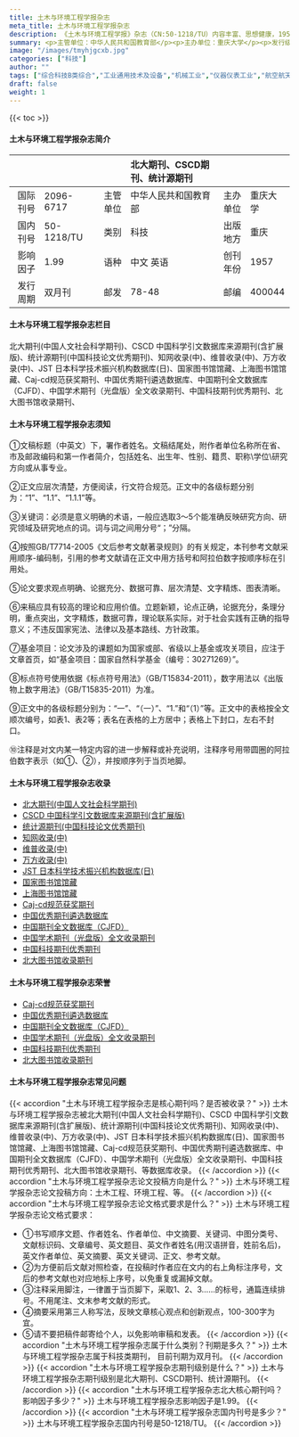 ```yaml
---
title: 土木与环境工程学报杂志
meta_title: 土木与环境工程学报杂志
description: 《土木与环境工程学报》杂志（CN:50-1218/TU）内容丰富、思想健康，1957年创刊，目前以双月刊形式发行，刊物对外积极扩大宣传，致力于提高杂志质量与影响。杂志是一本专注于土木工程和环境工程领域的学术期刊，旨在推动相关领域的学术研究和技术创新，为全球范围内的研究人员、工程师和学者提供一个交流和学习的平台。 该学报是一本关注土木工程和环境工程领域的专业学术期刊。它旨在提供一个平台，供研究人员、工程师和学者分享他们在土木工程和环境工程领域的最新研究成果、技术创新和实践经验。该杂志涵盖了土木工程的各个方面，包括结构工程、岩土工程、交通工程、水利工程等，同时也关注环境工程领域，如水污染控制、大气污染控制、固体废物处理等。 《土木与环境工程学报》致力于推动土木工程和环境工程领域的学术交流和合作，促进相关技术的发展和应用。杂志采用同行评审制度，确保发表的文章具有较高的学术质量和实用价值。此外，该杂志还定期组织专题研讨会、技术培训等活动，为读者提供更多学习和交流的机会。在全球化背景下，土木工程和环境工程领域的挑战日益严峻，如城市化进程中的基础设施建设、气候变化对水资源的影响、环境污染问题等。《土木与环境工程学报》关注这些热点问题，鼓励作者提交具有创新性和实用性的研究论文，为解决这些问题提供理论支持和技术指导。
summary: <p>主管单位：中华人民共和国教育部</p><p>主办单位：重庆大学</p><p>发行级别：北大期刊、CSCD期刊、统计源期刊</p><p>发行周期：双月刊</p>
image: "/images/tmyhjgcxb.jpg"
categories: ["科技"]
author: ""
tags: ["综合科技B类综合","工业通用技术及设备","机械工业","仪器仪表工业","航空航天科学与工程","武器工业与军事技术","铁路运输","公路与水路运输","汽车工业","船舶工业","水利水电工程","建筑科学与工程","动力工程","核科学技术","新能源","电力工业",]
draft: false
weight: 1
---
```


{{< toc >}}

#### 土木与环境工程学报杂志简介
|               |                               |               | 北大期刊、CSCD期刊、统计源期刊        |               |                           |
| ------------: | :---------------------------- | ------------: | :---------------------------- | ------------: | :------------------------ |
| 国际刊号      | 2096-6717   | 主管单位      | 中华人民共和国教育部     | 主办单位      | 重庆大学     |
| 国内刊号      | 50-1218/TU        | 类别          | 科技       | 出版地方      | 重庆           |
| 影响因子      | 1.99        | 语种          | 中文 英语             | 创刊年份      | 1957    |
| 发行周期      | 双月刊    | 邮发          | 78-48              | 邮编          | 400044      |

#### 土木与环境工程学报杂志栏目
<span>北大期刊(中国人文社会科学期刊)</span>、<span>CSCD 中国科学引文数据库来源期刊(含扩展版)</span>、<span>统计源期刊(中国科技论文优秀期刊)</span>、<span>知网收录(中)</span>、<span>维普收录(中)</span>、<span>万方收录(中)</span>、<span>JST 日本科学技术振兴机构数据库(日)</span>、<span>国家图书馆馆藏</span>、<span>上海图书馆馆藏</span>、<span>Caj-cd规范获奖期刊</span>、<span>中国优秀期刊遴选数据库</span>、<span>中国期刊全文数据库（CJFD）</span>、<span>中国学术期刊（光盘版）全文收录期刊</span>、<span>中国科技期刊优秀期刊</span>、<span>北大图书馆收录期刊</span>、

#### 土木与环境工程学报杂志须知
<p><p>
	①文稿标题（中英文）下，署作者姓名。文稿结尾处，附作者单位名称所在省、市及邮政编码和第一作者简介，包括姓名、出生年、性别、籍贯、职称\学位\研究方向或从事专业。
</p><p>
	②正文应层次清楚，方便阅读，行文符合规范。正文中的各级标题分别为：“1”、“1.1”、“1.1.1”等。
</p><p>
	③关键词：必须是意义明确的术语，一般应选取3～5个能准确反映研究方向、研究领域及研究地点的词。词与词之间用分号“；”分隔。
</p><p>
	④按照GB/T7714-2005《文后参考文献著录规则》的有关规定，本刊参考文献采用顺序-编码制，引用的参考文献请在正文中用方括号和阿拉伯数字按顺序标在引用处。
</p><p>
	⑤论文要求观点明确、论据充分、数据可靠、层次清楚、文字精炼、图表清晰。
</p><p>
	⑥来稿应具有较高的理论和应用价值。立题新颖，论点正确，论据充分，条理分明，重点突出，文字精炼，数据可靠，理论联系实际，对于社会实践有正确的指导意义；不违反国家宪法、法律以及基本路线、方针政策。
</p><p>
	⑦基金项目：论文涉及的课题如为国家或部、省级以上基金或攻关项目，应注于文章首页，如“基金项目：国家自然科学基金（编号：30271269）”。
</p><p>
	⑧标点符号使用依据《标点符号用法》（GB/T15834-2011），数字用法以《出版物上数字用法》（GB/T15835-2011）为准。
</p><p>
	⑨正文中的各级标题分别为：“一”、“（一）”、“1.”和“（1）”等。正文中的表格按全文顺次编号，如表1、表2等；表名在表格的上方居中；表格上下封口，左右不封口。
</p><p>
	⑩注释是对文内某一特定内容的进一步解释或补充说明，注释序号用带圆圈的阿拉伯数字表示（如①、②），并按顺序列于当页地脚。
</p></p>


#### 土木与环境工程学报杂志收录
<ul>
    <li class="inline-block">
        <a class="bg-theme-light hover:bg-primary dark:bg-darkmode-theme-light dark:hover:bg-darkmode-primary dark:hover:text-dark m-1 block rounded px-3 py-1 hover:text-white" href="#土木与环境工程学报杂志收录">
        北大期刊(中国人文社会科学期刊)
        </a>
    </li>
    <li class="inline-block">
        <a class="bg-theme-light hover:bg-primary dark:bg-darkmode-theme-light dark:hover:bg-darkmode-primary dark:hover:text-dark m-1 block rounded px-3 py-1 hover:text-white" href="#土木与环境工程学报杂志收录">
        CSCD 中国科学引文数据库来源期刊(含扩展版)
        </a>
    </li>
    <li class="inline-block">
        <a class="bg-theme-light hover:bg-primary dark:bg-darkmode-theme-light dark:hover:bg-darkmode-primary dark:hover:text-dark m-1 block rounded px-3 py-1 hover:text-white" href="#土木与环境工程学报杂志收录">
        统计源期刊(中国科技论文优秀期刊)
        </a>
    </li>
    <li class="inline-block">
        <a class="bg-theme-light hover:bg-primary dark:bg-darkmode-theme-light dark:hover:bg-darkmode-primary dark:hover:text-dark m-1 block rounded px-3 py-1 hover:text-white" href="#土木与环境工程学报杂志收录">
        知网收录(中)
        </a>
    </li>
    <li class="inline-block">
        <a class="bg-theme-light hover:bg-primary dark:bg-darkmode-theme-light dark:hover:bg-darkmode-primary dark:hover:text-dark m-1 block rounded px-3 py-1 hover:text-white" href="#土木与环境工程学报杂志收录">
        维普收录(中)
        </a>
    </li>
    <li class="inline-block">
        <a class="bg-theme-light hover:bg-primary dark:bg-darkmode-theme-light dark:hover:bg-darkmode-primary dark:hover:text-dark m-1 block rounded px-3 py-1 hover:text-white" href="#土木与环境工程学报杂志收录">
        万方收录(中)
        </a>
    </li>
    <li class="inline-block">
        <a class="bg-theme-light hover:bg-primary dark:bg-darkmode-theme-light dark:hover:bg-darkmode-primary dark:hover:text-dark m-1 block rounded px-3 py-1 hover:text-white" href="#土木与环境工程学报杂志收录">
        JST 日本科学技术振兴机构数据库(日)
        </a>
    </li>
    <li class="inline-block">
        <a class="bg-theme-light hover:bg-primary dark:bg-darkmode-theme-light dark:hover:bg-darkmode-primary dark:hover:text-dark m-1 block rounded px-3 py-1 hover:text-white" href="#土木与环境工程学报杂志收录">
        国家图书馆馆藏
        </a>
    </li>
    <li class="inline-block">
        <a class="bg-theme-light hover:bg-primary dark:bg-darkmode-theme-light dark:hover:bg-darkmode-primary dark:hover:text-dark m-1 block rounded px-3 py-1 hover:text-white" href="#土木与环境工程学报杂志收录">
        上海图书馆馆藏
        </a>
    </li>
    <li class="inline-block">
        <a class="bg-theme-light hover:bg-primary dark:bg-darkmode-theme-light dark:hover:bg-darkmode-primary dark:hover:text-dark m-1 block rounded px-3 py-1 hover:text-white" href="#土木与环境工程学报杂志收录">
        Caj-cd规范获奖期刊
        </a>
    </li>
    <li class="inline-block">
        <a class="bg-theme-light hover:bg-primary dark:bg-darkmode-theme-light dark:hover:bg-darkmode-primary dark:hover:text-dark m-1 block rounded px-3 py-1 hover:text-white" href="#土木与环境工程学报杂志收录">
        中国优秀期刊遴选数据库
        </a>
    </li>
    <li class="inline-block">
        <a class="bg-theme-light hover:bg-primary dark:bg-darkmode-theme-light dark:hover:bg-darkmode-primary dark:hover:text-dark m-1 block rounded px-3 py-1 hover:text-white" href="#土木与环境工程学报杂志收录">
        中国期刊全文数据库（CJFD）
        </a>
    </li>
    <li class="inline-block">
        <a class="bg-theme-light hover:bg-primary dark:bg-darkmode-theme-light dark:hover:bg-darkmode-primary dark:hover:text-dark m-1 block rounded px-3 py-1 hover:text-white" href="#土木与环境工程学报杂志收录">
        中国学术期刊（光盘版）全文收录期刊
        </a>
    </li>
    <li class="inline-block">
        <a class="bg-theme-light hover:bg-primary dark:bg-darkmode-theme-light dark:hover:bg-darkmode-primary dark:hover:text-dark m-1 block rounded px-3 py-1 hover:text-white" href="#土木与环境工程学报杂志收录">
        中国科技期刊优秀期刊
        </a>
    </li>
    <li class="inline-block">
        <a class="bg-theme-light hover:bg-primary dark:bg-darkmode-theme-light dark:hover:bg-darkmode-primary dark:hover:text-dark m-1 block rounded px-3 py-1 hover:text-white" href="#土木与环境工程学报杂志收录">
        北大图书馆收录期刊
        </a>
    </li>
</ul>



#### 土木与环境工程学报杂志荣誉
<ul>
    <li class="inline-block">
        <a class="bg-theme-light hover:bg-primary dark:bg-darkmode-theme-light dark:hover:bg-darkmode-primary dark:hover:text-dark m-1 block rounded px-3 py-1 hover:text-white" href="#土木与环境工程学报杂志荣誉">
        Caj-cd规范获奖期刊
        </a>
    </li>
    <li class="inline-block">
        <a class="bg-theme-light hover:bg-primary dark:bg-darkmode-theme-light dark:hover:bg-darkmode-primary dark:hover:text-dark m-1 block rounded px-3 py-1 hover:text-white" href="#土木与环境工程学报杂志荣誉">
        中国优秀期刊遴选数据库
        </a>
    </li>
    <li class="inline-block">
        <a class="bg-theme-light hover:bg-primary dark:bg-darkmode-theme-light dark:hover:bg-darkmode-primary dark:hover:text-dark m-1 block rounded px-3 py-1 hover:text-white" href="#土木与环境工程学报杂志荣誉">
        中国期刊全文数据库（CJFD）
        </a>
    </li>
    <li class="inline-block">
        <a class="bg-theme-light hover:bg-primary dark:bg-darkmode-theme-light dark:hover:bg-darkmode-primary dark:hover:text-dark m-1 block rounded px-3 py-1 hover:text-white" href="#土木与环境工程学报杂志荣誉">
        中国学术期刊（光盘版）全文收录期刊
        </a>
    </li>
    <li class="inline-block">
        <a class="bg-theme-light hover:bg-primary dark:bg-darkmode-theme-light dark:hover:bg-darkmode-primary dark:hover:text-dark m-1 block rounded px-3 py-1 hover:text-white" href="#土木与环境工程学报杂志荣誉">
        中国科技期刊优秀期刊
        </a>
    </li>
    <li class="inline-block">
        <a class="bg-theme-light hover:bg-primary dark:bg-darkmode-theme-light dark:hover:bg-darkmode-primary dark:hover:text-dark m-1 block rounded px-3 py-1 hover:text-white" href="#土木与环境工程学报杂志荣誉">
        北大图书馆收录期刊
        </a>
    </li>
</ul>












#### 土木与环境工程学报杂志常见问题
{{< accordion "土木与环境工程学报杂志是核心期刊吗？是否被收录？" >}}
土木与环境工程学报杂志被北大期刊(中国人文社会科学期刊)、CSCD 中国科学引文数据库来源期刊(含扩展版)、统计源期刊(中国科技论文优秀期刊)、知网收录(中)、维普收录(中)、万方收录(中)、JST 日本科学技术振兴机构数据库(日)、国家图书馆馆藏、上海图书馆馆藏、Caj-cd规范获奖期刊、中国优秀期刊遴选数据库、中国期刊全文数据库（CJFD）、中国学术期刊（光盘版）全文收录期刊、中国科技期刊优秀期刊、北大图书馆收录期刊、等数据库收录。
{{< /accordion >}}
{{< accordion "土木与环境工程学报杂志论文投稿方向是什么？" >}}
土木与环境工程学报杂志论文投稿方向：土木工程、环境工程、等。
{{< /accordion >}}
{{< accordion "土木与环境工程学报杂志论文格式要求是什么？" >}}
土木与环境工程学报杂志论文格式要求：
- ①书写顺序文题、作者姓名、作者单位、中文摘要、关键词、中图分类号、文献标识码、文章编号、英文题目、英文作者姓名(用汉语拼音，姓前名后)，英文作者单位、英文摘要、英文关键词、正文、参考文献。
- ②为方便前后文献对照检查，在投稿时作者应在文内的右上角标注序号，文后的参考文献也对应地标上序号，以免重复或漏掉文献。
- ③注释采用脚注，一律置于当页脚下，采取1、2、3……的标号，通篇连续排号。不用尾注、文末参考文献的形式。
- ④摘要采用第三人称写法，反映文章核心观点和创新观点，100-300字为宜。
- ⑤请不要把稿件邮寄给个人，以免影响审稿和发表。
{{< /accordion >}}
{{< accordion "土木与环境工程学报杂志属于什么类别？刊期是多久？" >}}
土木与环境工程学报杂志属于科技类期刊， 目前刊期为双月刊。
{{< /accordion >}}
{{< accordion "土木与环境工程学报杂志期刊级别是什么？" >}}
土木与环境工程学报杂志期刊级别是北大期刊、CSCD期刊、统计源期刊。
{{< /accordion >}}
{{< accordion "土木与环境工程学报杂志北大核心期刊吗？影响因子多少？" >}}
土木与环境工程学报杂志影响因子是1.99。
{{< /accordion >}}
{{< accordion "土木与环境工程学报杂志国内刊号是多少？" >}}
土木与环境工程学报杂志国内刊号是50-1218/TU。
{{< /accordion >}}